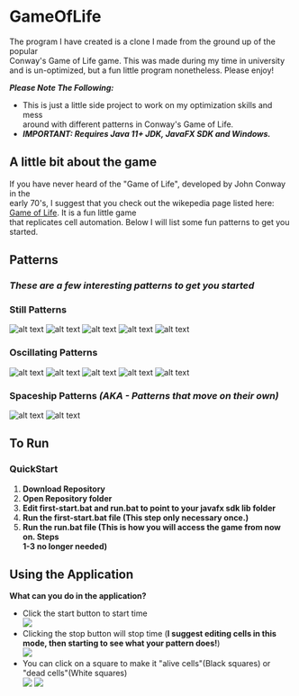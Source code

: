 # GameOfLife
The program I have created is a clone I made from the ground up of the popular  
Conway's Game of Life game. This was made during my time in university and is un-optimized, but a fun little program nonetheless. Please enjoy!

***Please Note The Following:***
* This is just a little side project to work on my optimization skills and mess  
  around with different patterns in Conway's Game of Life.
* ***IMPORTANT: Requires Java 11+ JDK, JavaFX SDK and Windows.***

## A little bit about the game
If you have never heard of the "Game of Life", developed by John Conway in the  
early 70's, I suggest that you check out the wikepedia page listed here:
[Game of Life](https://en.wikipedia.org/wiki/Conway%27s_Game_of_Life). It is a fun little game   
that replicates cell automation. Below I will list some fun patterns to get you  
started.    

## Patterns
### *These are a few interesting patterns to get you started*
### Still Patterns
![alt text](https://upload.wikimedia.org/wikipedia/commons/thumb/9/96/Game_of_life_block_with_border.svg/66px-Game_of_life_block_with_border.svg.png) 
![alt text](https://upload.wikimedia.org/wikipedia/commons/thumb/6/67/Game_of_life_beehive.svg/98px-Game_of_life_beehive.svg.png) 
![alt text](https://upload.wikimedia.org/wikipedia/commons/thumb/f/f4/Game_of_life_loaf.svg/98px-Game_of_life_loaf.svg.png) 
![alt text](https://upload.wikimedia.org/wikipedia/commons/thumb/7/7f/Game_of_life_boat.svg/82px-Game_of_life_boat.svg.png) 
![alt text](https://upload.wikimedia.org/wikipedia/commons/thumb/3/31/Game_of_life_flower.svg/82px-Game_of_life_flower.svg.png) 
### Oscillating Patterns
![alt text](https://upload.wikimedia.org/wikipedia/commons/9/95/Game_of_life_blinker.gif) 
![alt text](https://upload.wikimedia.org/wikipedia/commons/1/12/Game_of_life_toad.gif) 
![alt text](https://upload.wikimedia.org/wikipedia/commons/1/1c/Game_of_life_beacon.gif) 
![alt text](https://upload.wikimedia.org/wikipedia/commons/0/07/Game_of_life_pulsar.gif) 
![alt text](https://upload.wikimedia.org/wikipedia/commons/f/fb/I-Column.gif) 
### Spaceship Patterns *(AKA - Patterns that move on their own)*
![alt text](https://upload.wikimedia.org/wikipedia/commons/f/f2/Game_of_life_animated_glider.gif) 
![alt text](https://upload.wikimedia.org/wikipedia/commons/3/37/Game_of_life_animated_LWSS.gif)   

## To Run
### QuickStart
1. **Download Repository**  
2. **Open Repository folder**
3. **Edit first-start.bat and run.bat to point to your javafx sdk lib folder**
4. **Run the first-start.bat file (This step only necessary once.)**
5. **Run the run.bat file (This is how you will access the game from now on. Steps  
1-3 no longer needed)**  

## Using the Application
**What can you do in the application?**
* Click the start button to start time  
![](https://gitlab.com/jlanders2/GameOfLife/raw/master/pictures/start-example.PNG)
* Clicking the stop button will stop time (**I suggest editing cells in this mode, then starting to see what your pattern does!**)  
![](https://gitlab.com/jlanders2/GameOfLife/raw/master/pictures/stop-example.PNG)
* You can click on a square to make it "alive cells"(Black squares) or "dead cells"(White squares)  
![](https://gitlab.com/jlanders2/GameOfLife/raw/master/pictures/alive_cell-example.PNG) ![](https://gitlab.com/jlanders2/GameOfLife/raw/master/pictures/dead_cell-example.PNG)

